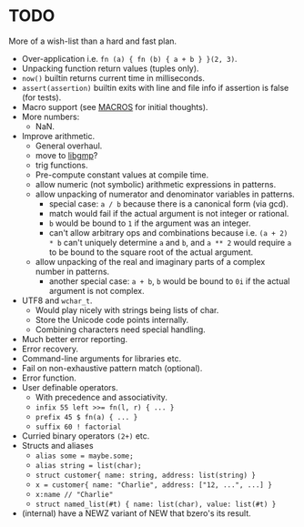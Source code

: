 # TODO

More of a wish-list than a hard and fast plan.

* Over-application i.e. `fn (a) { fn (b) { a + b } }(2, 3)`.
* Unpacking function return values (tuples only).
* `now()` builtin returns current time in milliseconds.
* `assert(assertion)` builtin exits with line and file info if assertion is false (for tests).
* Macro support (see [MACROS](./MACROS.md) for initial thoughts).
* More numbers:
   * NaN.
* Improve arithmetic.
   * General overhaul.
   * move to [libgmp](https://gmplib.org/)?
   * trig functions.
   * Pre-compute constant values at compile time.
   * allow numeric (not symbolic) arithmetic expressions in patterns.
   * allow unpacking of numerator and denominator variables in patterns.
      * special case: `a / b` because there is a canonical form (via gcd).
      * match would fail if the actual argument is not integer or rational.
      * `b` would be bound to `1` if the argument was an integer.
      * can't allow arbitrary ops and combinations because i.e. `(a + 2) * b`
        can't uniquely determine `a` and `b`, and `a ** 2` would require `a`
        to be bound to the square root of the actual argument.
   * allow unpacking of the real and imaginary parts of a complex number in patterns.
      * another special case: `a + b`, `b` would be bound to `0i` if the actual
        argument is not complex.
* UTF8 and `wchar_t`.
   * Would play nicely with strings being lists of char.
   * Store the Unicode code points internally.
   * Combining characters need special handling.
* Much better error reporting.
* Error recovery.
* Command-line arguments for libraries etc.
* Fail on non-exhaustive pattern match (optional).
* Error function.
* User definable operators.
   * With precedence and associativity.
   * `infix 55 left >>= fn(l, r) { ... }`
   * `prefix 45 $ fn(a) { ... }`
   * `suffix 60 ! factorial`
* Curried binary operators `(2+)` etc.
* Structs and aliases
   * `alias some = maybe.some;`
   * `alias string = list(char);`
   * `struct customer{ name: string, address: list(string) }`
   * `x = customer{ name: "Charlie", address: ["12, ...", ...] }`
   * `x:name // "Charlie"`
   * `struct named_list(#t) { name: list(char), value: list(#t) }`
* (internal) have a NEWZ variant of NEW that bzero's its result.
